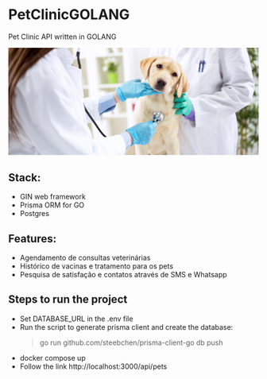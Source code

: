 # PetClinicGOLANG
Pet Clinic API written in GOLANG

![screenshot](assets/banner.png)

## Stack:
- GIN web framework
- Prisma ORM for GO
- Postgres


## Features:
- Agendamento de consultas veterinárias
- Histórico de vacinas e tratamento para os pets
- Pesquisa de satisfação e contatos através de SMS e Whatsapp

## Steps to run the project
- Set DATABASE_URL in the .env file
- Run the script to generate prisma client and create the database:
    > go run github.com/steebchen/prisma-client-go db push
- docker compose up
- Follow the link http://localhost:3000/api/pets
